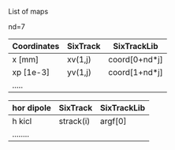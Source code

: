 List of maps

nd=7

Coordinates |SixTrack | SixTrackLib |
-----------|----------|-------------|
x [mm]     | xv(1,j)  |coord[0+nd*j]|
xp [1e-3]  | yv(1,j)  |coord[1+nd*j]|
.....      |          |             |


hor dipole | SixTrack  | SixTrackLib |
-----------|-----------|-------------|
h kicl     | strack(i) | argf[0]  |
........   |           |             |
